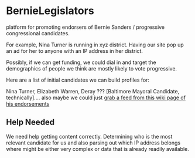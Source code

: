 # BernieLegislators
platform for promoting endorsers of Bernie Sanders / progressive congressional candidates.

For example, Nina Turner is running in xyz district.  Having our site pop up an ad for her to anyone with an IP address in her district.

Possibly, if we can get funding, we could dial in and target the demographics of people we think are mostly likely to vote progressive.

Here are a list of initial candidates we can build profiles for:

Nina Turner, Elizabeth Warren, Deray ??? [Baltimore Mayoral Candidate, technically].... also maybe we could just [grab a feed from this wiki page of his endorsements](https://en.wikipedia.org/wiki/List_of_Bernie_Sanders_presidential_campaign_endorsements,_2016)

## Help Needed

We need help getting content correctly.  Determining who is the most relevant candidate for us and also parsing out which IP address belongs where might be either very complex or data that is already readily available.
